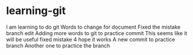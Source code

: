 # learning-git
I am learning to do git
Words to change for document 
Fixed the mistake branch edit 
Adding more words to git to practice commit
This seems like it will be useful
fixed mistake 4
hope it works
A new commit to practice branch
Another one to practice the branch